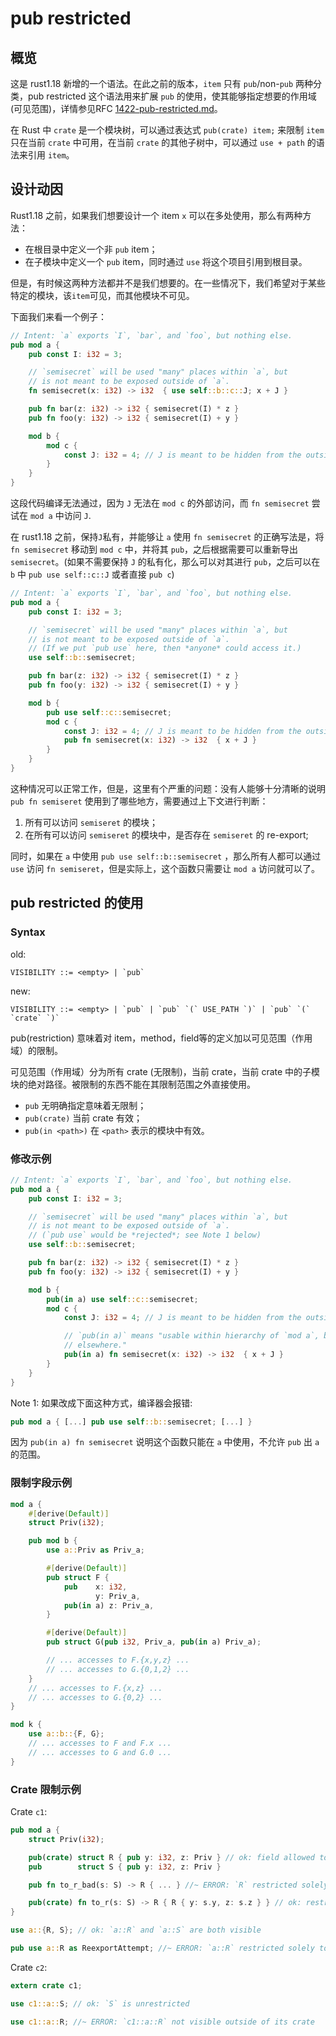 # pub restricted

## 概览

这是 rust1.18 新增的一个语法。在此之前的版本，`item` 只有 `pub`/non-`pub` 两种分类，pub restricted 这个语法用来扩展 `pub` 的使用，使其能够指定想要的作用域\(可见范围\)，详情参见RFC [1422-pub-restricted.md](https://github.com/rust-lang/rfcs/blob/master/text/1422-pub-restricted.md)。

在 Rust 中 `crate` 是一个模块树，可以通过表达式 `pub(crate) item;` 来限制 `item` 只在当前 `crate` 中可用，在当前 `crate` 的其他子树中，可以通过 `use + path` 的语法来引用 `item`。

## 设计动因

Rust1.18 之前，如果我们想要设计一个 item `x` 可以在多处使用，那么有两种方法：

* 在根目录中定义一个非 `pub` item；
* 在子模块中定义一个 `pub` item，同时通过 `use` 将这个项目引用到根目录。 

但是，有时候这两种方法都并不是我们想要的。在一些情况下，我们希望对于某些特定的模块，该`item`可见，而其他模块不可见。

下面我们来看一个例子：

```Rust
// Intent: `a` exports `I`, `bar`, and `foo`, but nothing else.
pub mod a {
    pub const I: i32 = 3;

    // `semisecret` will be used "many" places within `a`, but
    // is not meant to be exposed outside of `a`.
    fn semisecret(x: i32) -> i32  { use self::b::c::J; x + J }

    pub fn bar(z: i32) -> i32 { semisecret(I) * z }
    pub fn foo(y: i32) -> i32 { semisecret(I) + y }

    mod b {
        mod c {
            const J: i32 = 4; // J is meant to be hidden from the outside world.
        }
    }
}
```

这段代码编译无法通过，因为 `J` 无法在 `mod c` 的外部访问，而 `fn semisecret` 尝试在 `mod a` 中访问 `J`.

在 rust1.18 之前，保持`J`私有，并能够让 `a` 使用 `fn semisecret` 的正确写法是，将 `fn semisecret` 移动到 `mod c` 中，并将其 `pub`，之后根据需要可以重新导出 `semisecret`。(如果不需要保持 `J` 的私有化，那么可以对其进行 `pub`，之后可以在 `b` 中 `pub use self::c::J` 或者直接 `pub c`)

```Rust
// Intent: `a` exports `I`, `bar`, and `foo`, but nothing else.
pub mod a {
    pub const I: i32 = 3;

    // `semisecret` will be used "many" places within `a`, but
    // is not meant to be exposed outside of `a`.
    // (If we put `pub use` here, then *anyone* could access it.)
    use self::b::semisecret;

    pub fn bar(z: i32) -> i32 { semisecret(I) * z }
    pub fn foo(y: i32) -> i32 { semisecret(I) + y }

    mod b {
        pub use self::c::semisecret;
        mod c {
            const J: i32 = 4; // J is meant to be hidden from the outside world.
            pub fn semisecret(x: i32) -> i32  { x + J }
        }
    }
}
```

这种情况可以正常工作，但是，这里有个严重的问题：没有人能够十分清晰的说明 `pub fn semiseret` 使用到了哪些地方，需要通过上下文进行判断：

1. 所有可以访问 `semiseret` 的模块；
2. 在所有可以访问 `semiseret` 的模块中，是否存在 `semiseret` 的 re-export;

同时，如果在 `a` 中使用 `pub use self::b::semisecret` ，那么所有人都可以通过 `use` 访问 `fn semiseret`，但是实际上，这个函数只需要让 `mod a` 访问就可以了。

## pub restricted 的使用

### Syntax

old:

    VISIBILITY ::= <empty> | `pub`

new:

    VISIBILITY ::= <empty> | `pub` | `pub` `(` USE_PATH `)` | `pub` `(` `crate` `)`

pub\(restriction\) 意味着对 item，method，field等的定义加以可见范围（作用域）的限制。

可见范围（作用域）分为所有 crate \(无限制\)，当前 crate，当前 crate 中的子模块的绝对路径。被限制的东西不能在其限制范围之外直接使用。

* `pub` 无明确指定意味着无限制；
* `pub(crate)` 当前 crate 有效；
* `pub(in <path>)` 在 `<path>` 表示的模块中有效。

### 修改示例

```Rust
// Intent: `a` exports `I`, `bar`, and `foo`, but nothing else.
pub mod a {
    pub const I: i32 = 3;

    // `semisecret` will be used "many" places within `a`, but
    // is not meant to be exposed outside of `a`.
    // (`pub use` would be *rejected*; see Note 1 below)
    use self::b::semisecret;

    pub fn bar(z: i32) -> i32 { semisecret(I) * z }
    pub fn foo(y: i32) -> i32 { semisecret(I) + y }

    mod b {
        pub(in a) use self::c::semisecret;
        mod c {
            const J: i32 = 4; // J is meant to be hidden from the outside world.

            // `pub(in a)` means "usable within hierarchy of `mod a`, but not
            // elsewhere."
            pub(in a) fn semisecret(x: i32) -> i32  { x + J }
        }
    }
}
```

Note 1: 如果改成下面这种方式，编译器会报错:

```Rust
pub mod a { [...] pub use self::b::semisecret; [...] }
```

因为 `pub(in a) fn semisecret` 说明这个函数只能在 `a` 中使用，不允许 `pub` 出 `a` 的范围。

### 限制字段示例

```Rust
mod a {
    #[derive(Default)]
    struct Priv(i32);

    pub mod b {
        use a::Priv as Priv_a;

        #[derive(Default)]
        pub struct F {
            pub    x: i32,
                   y: Priv_a,
            pub(in a) z: Priv_a,
        }

        #[derive(Default)]
        pub struct G(pub i32, Priv_a, pub(in a) Priv_a);

        // ... accesses to F.{x,y,z} ...
        // ... accesses to G.{0,1,2} ...
    }
    // ... accesses to F.{x,z} ...
    // ... accesses to G.{0,2} ...
}

mod k {
    use a::b::{F, G};
    // ... accesses to F and F.x ...
    // ... accesses to G and G.0 ...
}
```

### Crate 限制示例

Crate `c1`:

```Rust
pub mod a {
    struct Priv(i32);

    pub(crate) struct R { pub y: i32, z: Priv } // ok: field allowed to be more public
    pub        struct S { pub y: i32, z: Priv }

    pub fn to_r_bad(s: S) -> R { ... } //~ ERROR: `R` restricted solely to this crate

    pub(crate) fn to_r(s: S) -> R { R { y: s.y, z: s.z } } // ok: restricted to crate
}

use a::{R, S}; // ok: `a::R` and `a::S` are both visible

pub use a::R as ReexportAttempt; //~ ERROR: `a::R` restricted solely to this crate
```

Crate `c2`:

```Rust
extern crate c1;

use c1::a::S; // ok: `S` is unrestricted

use c1::a::R; //~ ERROR: `c1::a::R` not visible outside of its crate
```
